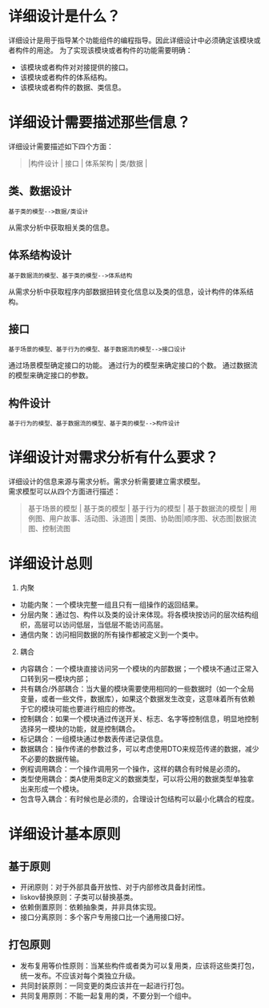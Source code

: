 # 详细设计是什么？
详细设计是用于指导某个功能组件的编程指导。因此详细设计中必须确定该模块或者构件的用途。
为了实现该模块或者构件的功能需要明确：
- 该模块或者构件对对接提供的接口。
- 该模块或者构件的体系结构。
- 该模块或者构件的数据、类信息。

# 详细设计需要描述那些信息？
详细设计需要描述如下四个方面：
> |构件设计 | 接口 | 体系架构 | 类/数据 |

## 类、数据设计
```
基于类的模型-->数据/类设计
```
从需求分析中获取相关类的信息。

## 体系结构设计
```
基于数据流的模型、基于类的模型-->体系结构
```
从需求分析中获取程序内部数据扭转变化信息以及类的信息，设计构件的体系结构。
## 接口
```
基于场景的模型、基于行为的模型、基于数据流的模型-->接口设计
```
通过场景模型确定接口的功能。
通过行为的模型来确定接口的个数。
通过数据流的模型来确定接口的参数。

## 构件设计
```
基于行为的模型、基于数据流的模型、基于类的模型-->构件设计
```


# 详细设计对需求分析有什么要求？
详细设计的信息来源与需求分析。需求分析需要建立需求模型。  
需求模型可以从四个方面进行描述：

> 基于场景的模型 | 基于类的模型 | 基于行为的模型 | 基于数据流的模型 |
> 用例图、用户故事、活动图、泳道图 | 类图、协助图|顺序图、状态图|数据流图、控制流图


# 详细设计总则
1. 内聚
* 功能内聚：一个模块完整一组且只有一组操作的返回结果。
* 分层内聚：通过包、构件以及类的设计来体现。将各模块按访问的层次结构组织，高层可以访问低层，当低层不能访问高层。
* 通信内聚：访问相同数据的所有操作都被定义到一个类中。

2. 耦合
* 内容耦合：一个模块直接访问另一个模块的内部数据；一个模块不通过正常入口转到另一模块内部；
* 共有耦合/外部耦合：当大量的模块需要使用相同的一些数据时（如一个全局变量，或者一些文件，数据库），如果这个数据发生改变，这意味着所有依赖于它的模块可能也要进行相应的修改。
* 控制耦合：如果一个模块通过传送开关、标志、名字等控制信息，明显地控制选择另一模块的功能，就是控制耦合。
* 标记耦合：一组模块通过参数表传递记录信息。
* 数据耦合：操作传递的参数过多，可以考虑使用DTO来规范传递的数据，减少不必要的数据传输。
* 例程调用耦合：一个操作调用另一个操作，这样的耦合有时候是必须的。
* 类型使用耦合：类A使用类B定义的数据类型，可以将公用的数据类型单独拿出来形成一个模块。
* 包含导入耦合：有时候也是必须的，合理设计包结构可以最小化耦合的程度。



# 详细设计基本原则
## 基于原则
* 开闭原则：对于外部具备开放性、对于内部修改具备封闭性。
* liskov替换原则：子类可以替换基类。
* 依赖倒置原则：依赖抽象类，并非具体实现。
* 接口分离原则：多个客户专用接口比一个通用接口好。

## 打包原则
*  发布复用等价性原则：当某些构件或者类为可以复用类，应该将这些类打包，统一发布。不应该对每个类独立升级。
*  共同封装原则：一同变更的类应该并在一起进行打包。
*  共同复用原则：不能一起复用的类，不要分到一个组中。
